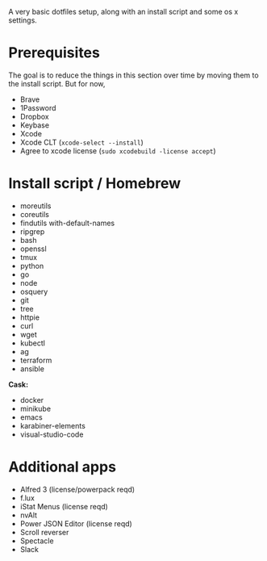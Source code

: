 A very basic dotfiles setup, along with an install script and some os x settings. 

# Prerequisites

The goal is to reduce the things in this section over time by moving them to the install script. But for now,

* Brave
* 1Password
* Dropbox
* Keybase
* Xcode
* Xcode CLT (`xcode-select --install`)
* Agree to xcode license (`sudo xcodebuild -license accept`)

# Install script / Homebrew

* moreutils
* coreutils
* findutils with-default-names
* ripgrep
* bash
* openssl
* tmux
* python
* go
* node
* osquery
* git
* tree
* httpie
* curl
* wget
* kubectl
* ag
* terraform
* ansible

**Cask:**
* docker
* minikube
* emacs
* karabiner-elements
* visual-studio-code



# Additional apps

* Alfred 3 (license/powerpack reqd)
* f.lux
* iStat Menus  (license reqd)
* nvAlt
* Power JSON Editor (license reqd)
* Scroll reverser
* Spectacle
* Slack

